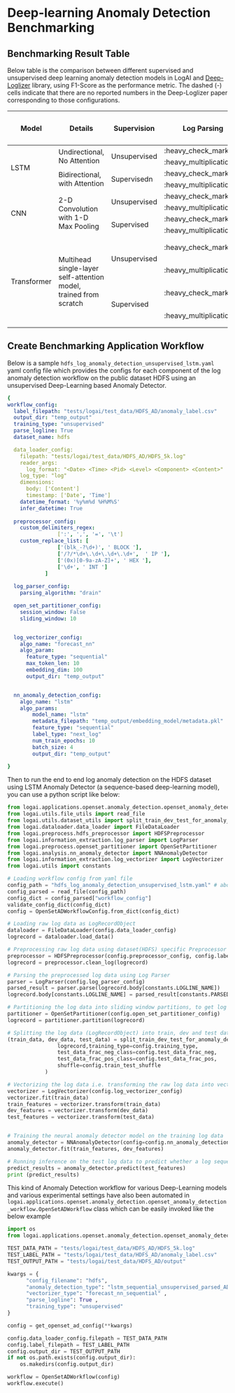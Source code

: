 
# Deep-learning Anomaly Detection Benchmarking

## Benchmarking Result Table

Below table is the comparison between 
different supervised and unsupervised deep learning anomaly detection
models in LogAI and [Deep-Loglizer](https://github.com/logpai/deep-loglizer) library, using F1-Score as the 
performance metric. The dashed (-) cells indicate that there are no reported numbers in the Deep-Loglizer 
paper corresponding to those configurations.
<table>
    <thead>
        <tr>
            <th rowspan=2>Model</th>
            <th rowspan=2>Details</th>
            <th rowspan=2>Supervision</th>
            <th rowspan=2>Log Parsing</th>
            <th rowspan=2>Log Representation</th>
            <th colspan=2>HDFS</th>
            <th colspan=2>BGL</th>
        </tr>
        <tr>
            <th>LogAI</th>
            <th>Deep Loglizer</th>
            <th>LogAI</th>
            <th>Deep Loglizer</th>
        </tr>
    </thead>
    <tbody>
        <tr>
            <td rowspan=4>LSTM</td>
            <td rowspan=2>Undirectional, No Attention</td>
            <td rowspan=2>Unsupervised</td>
            <td>:heavy_check_mark:</td>
            <td>sequential</td>
            <td>0.981</td>
            <td>0.944</td>
            <td>0.938</td>
            <td>0.961</td>
        </tr>
        <tr>
            <td>:heavy_multiplication_x:</td>
            <td>semantic</td>
            <td>0.981</td>
            <td>0.945</td>
            <td>0.924</td>
            <td>0.967</td>
        </tr>
        <tr>
            <td rowspan=2>Bidirectional, with Attention</td>
            <td rowspan=2>Supervisedn</td>
            <td>:heavy_check_mark:</td>
            <td>sequntial</td>
            <td>0.979</td>
            <td>-</td>
            <td>0.925</td>
            <td>-</td>
        </tr>
        <tr>
            <td>:heavy_multiplication_x:</td>
            <td>semantic</td>
            <td>0.981</td>
            <td>-</td>
            <td>0.924</td>
            <td>-</td>
        </tr>
        <tr>
            <td rowspan=4>CNN</td>
            <td rowspan=4>2-D Convolution with 1-D Max Pooling</td>
            <td rowspan=2>Unsupervised</td>
            <td>:heavy_check_mark:</td>
            <td>sequential</td>
            <td>0.981</td>
            <td>-</td>
            <td>0.929</td>
            <td>-</td>
        </tr>
        <tr>
            <td>:heavy_multiplication_x:</td>
            <td>sequential</td>
            <td>0.981</td>
            <td>-</td>
            <td>0.922</td>
            <td>-</td>
        </tr>
        <tr>
            <td rowspan=2>Supervised</td>
            <td>:heavy_check_mark:</td>
            <td>sequential</td>
            <td>0.943</td>
            <td>0.97</td>
            <td>0.983</td>
            <td>-</td>
        </tr>
        <tr>
            <td>:heavy_multiplication_x:</td>
            <td>sequential</td>
            <td>0.946</td>
            <td>-</td>
            <td>0.99</td>
            <td>-</td>
        </tr>
        <tr>
            <td rowspan=8>Transformer</td>
            <td rowspan=8>Multihead single-layer self-attention model, trained from scratch</td>
            <td rowspan=4>Unsupervised</td>
            <td rowspan=2>:heavy_check_mark:</td>
            <td>sequential</td>
            <td>0.971</td>
            <td>0.905</td>
            <td>0.933</td>
            <td>0.956</td>
        </tr>
        <tr>
            <td>semantic</td>
            <td>0.978</td>
            <td>925</td>
            <td>0.921</td>
            <td>0.957</td>
        </tr>
        <tr>
            <td rowspan=2>:heavy_multiplication_x:</td>
            <td>sequential</td>
            <td>0.98</td>
            <td>-</td>
            <td>0.92</td>
            <td>-</td>
        </tr>
        <tr>
            <td>semantic</td>
            <td>0.975</td>
            <td>-</td>
            <td>0.917</td>
            <td>-</td>
        </tr>
        <tr>
            <td rowspan=4>Supervised</td>
            <td rowspan=2>:heavy_check_mark:</td>
            <td>sequential</td>
            <td>0.934</td>
            <td>-</td>
            <td>0.986</td>
            <td>-</td>
        </tr>
        <tr>
            <td>semantic</td>
            <td>0.784</td>
            <td>-</td>
            <td>0.963</td>
            <td>-</td>
        </tr>
        <tr>
            <td rowspan=2>:heavy_multiplication_x:</td>
            <td>sequential</td>
            <td>0.945</td>
            <td>-</td>
            <td>0.994</td>
            <td>-</td>
        </tr>
        <tr>
            <td>semantic</td>
            <td>0.915</td>
            <td>-</td>
            <td>0.977</td>
            <td>-</td>
        </tr>
    </tbody>
</table>


## Create Benchmarking Application Workflow 

Below is a sample `hdfs_log_anomaly_detection_unsupervised_lstm.yaml` yaml config file which provides the configs for each component of the log anomaly detection workflow on the public dataset HDFS using an unsupervised Deep-Learning based Anomaly Detector. 

```yaml
{
workflow_config:  
  label_filepath: "tests/logai/test_data/HDFS_AD/anomaly_label.csv"
  output_dir: "temp_output"
  training_type: "unsupervised"
  parse_logline: True
  dataset_name: hdfs

  data_loader_config:
    filepath: "tests/logai/test_data/HDFS_AD/HDFS_5k.log"
    reader_args: 
      log_format: "<Date> <Time> <Pid> <Level> <Component> <Content>"
    log_type: "log"
    dimensions:
      body: ['Content']
      timestamp: ['Date', 'Time']
    datetime_format: '%y%m%d %H%M%S'
    infer_datetime: True
    
  preprocessor_config:
    custom_delimiters_regex:
                [':', ',', '=', '\t']
    custom_replace_list: [
                ['(blk_-?\d+)', ' BLOCK '],
                ['/?/*\d+\.\d+\.\d+\.\d+',  ' IP '],
                ['(0x)[0-9a-zA-Z]+', ' HEX '],
                ['\d+', ' INT ']
            ]
    
  log_parser_config:
    parsing_algorithm: "drain"

  open_set_partitioner_config:
    session_window: False
    sliding_window: 10


  log_vectorizer_config:
    algo_name: "forecast_nn"
    algo_param:
      feature_type: "sequential"
      max_token_len: 10
      embedding_dim: 100
      output_dir: "temp_output"


  nn_anomaly_detection_config:
    algo_name: "lstm"
    algo_params:
        model_name: "lstm"
        metadata_filepath: "temp_output/embedding_model/metadata.pkl"
        feature_type: "sequential"
        label_type: "next_log"
        num_train_epochs: 10
        batch_size: 4
        output_dir: "temp_output"

}
```

Then to run the end to end log anomaly detection on the HDFS dataset using LSTM Anomaly Detector (a sequence-based deep-learning model), you can use a python script like below: 

```python
from logai.applications.openset.anomaly_detection.openset_anomaly_detection_workflow import OpenSetADWorkflowConfig
from logai.utils.file_utils import read_file
from logai.utils.dataset_utils import split_train_dev_test_for_anomaly_detection
from logai.dataloader.data_loader import FileDataLoader
from logai.preprocess.hdfs_preprocessor import HDFSPreprocessor
from logai.information_extraction.log_parser import LogParser
from logai.preprocess.openset_partitioner import OpenSetPartitioner
from logai.analysis.nn_anomaly_detector import NNAnomalyDetector
from logai.information_extraction.log_vectorizer import LogVectorizer
from logai.utils import constants

# Loading workflow config from yaml file 
config_path = "hdfs_log_anomaly_detection_unsupervised_lstm.yaml" # above config yaml file
config_parsed = read_file(config_path)
config_dict = config_parsed["workflow_config"]
validate_config_dict(config_dict)
config = OpenSetADWorkflowConfig.from_dict(config_dict)

# Loading raw log data as LogRecordObject 
dataloader = FileDataLoader(config.data_loader_config)
logrecord = dataloader.load_data()

# Preprocessing raw log data using dataset(HDFS) specific Preprocessor
preprocessor = HDFSPreprocessor(config.preprocessor_config, config.label_filepath)           
logrecord = preprocessor.clean_log(logrecord)

# Parsing the preprocessed log data using Log Parser
parser = LogParser(config.log_parser_config)
parsed_result = parser.parse(logrecord.body[constants.LOGLINE_NAME])
logrecord.body[constants.LOGLINE_NAME] = parsed_result[constants.PARSED_LOGLINE_NAME]

# Partitioning the log data into sliding window partitions, to get log sequences
partitioner = OpenSetPartitioner(config.open_set_partitioner_config)
logrecord = partitioner.partition(logrecord)

# Splitting the log data (LogRecordObject) into train, dev and test data (LogRecordObjects)
(train_data, dev_data, test_data) = split_train_dev_test_for_anomaly_detection(
                logrecord,training_type=config.training_type,
                test_data_frac_neg_class=config.test_data_frac_neg,
                test_data_frac_pos_class=config.test_data_frac_pos,
                shuffle=config.train_test_shuffle
            )

# Vectorizing the log data i.e. transforming the raw log data into vectors 
vectorizer = LogVectorizer(config.log_vectorizer_config)
vectorizer.fit(train_data)
train_features = vectorizer.transform(train_data)
dev_features = vectorizer.transform(dev_data)
test_features = vectorizer.transform(test_data)


# Training the neural anomaly detector model on the training log data 
anomaly_detector = NNAnomalyDetector(config=config.nn_anomaly_detection_config)
anomaly_detector.fit(train_features, dev_features)

# Running inference on the test log data to predict whether a log sequence is anomalous or not 
predict_results = anomaly_detector.predict(test_features)
print (predict_results)            
```
This kind of Anomaly Detection workflow for various Deep-Learning models and various experimental settings have also been automated in `logai.applications.openset.anomaly_detection.openset_anomaly_detection_workflow.OpenSetADWorkflow` class which can be easily invoked like the below example

```python
import os 
from logai.applications.openset.anomaly_detection.openset_anomaly_detection_workflow import OpenSetADWorkflow, get_openset_ad_config

TEST_DATA_PATH = "tests/logai/test_data/HDFS_AD/HDFS_5k.log"
TEST_LABEL_PATH = "tests/logai/test_data/HDFS_AD/anomaly_label.csv"
TEST_OUTPUT_PATH = "tests/logai/test_data/HDFS_AD/output"

kwargs = {
      "config_filename": "hdfs",
      "anomaly_detection_type": "lstm_sequential_unsupervised_parsed_AD",
      "vectorizer_type": "forecast_nn_sequential" ,
      "parse_logline": True ,
      "training_type": "unsupervised"
}

config = get_openset_ad_config(**kwargs)   

config.data_loader_config.filepath = TEST_DATA_PATH
config.label_filepath = TEST_LABEL_PATH
config.output_dir = TEST_OUTPUT_PATH
if not os.path.exists(config.output_dir):
    os.makedirs(config.output_dir)

workflow = OpenSetADWorkflow(config)
workflow.execute()
```

